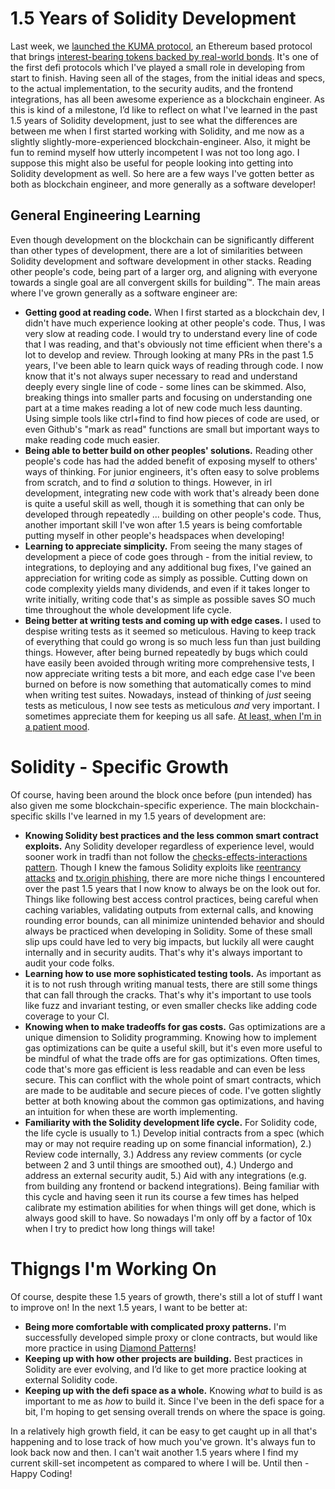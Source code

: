---
---

# 1.5 Years of Solidity Development
Last week, we [launched the KUMA protocol](https://twitter.com/kumaprotocol/status/1672213286706659328?s=46&t=1W2YCOQESzYzwC4AJABrlw), an Ethereum based protocol that brings [interest-bearing tokens backed by real-world bonds](https://medium.com/mimolabs/kuma-protocol-by-mimo-nfts-and-interest-bearing-tokens-backed-by-bonds-c3fd270078a8). It's one of the first defi protocols which I've played a small role in developing from start to finish. Having seen all of the stages, from the initial ideas and specs, to the actual implementation, to the security audits, and the frontend integrations, has all been awesome experience as a blockchain engineer. As this is kind of a milestone, I’d like to reflect on what I've learned in the past 1.5 years of Solidity development, just to see what the differences are between me when I first started working with Solidity, and me now as a slightly slightly-more-experienced blockchain-engineer. Also, it might be fun to remind myself how utterly incompetent I was not too long ago.
I suppose this might also be useful for people looking into getting into Solidity development as well. So here are a few ways I've gotten better as both as blockchain engineer, and more generally as a software developer!

## General Engineering Learning

Even though development on the blockchain can be significantly different than other types of development, there are a lot of similarities between Solidity development and software development in other stacks. Reading other people's code, being part of a larger org, and aligning with everyone towards a single goal are all convergent skills for building™️. The main areas where I've grown generally as a software engineer are:

- **Getting good at reading code.** When I first started as a blockchain dev, I didn't have much experience looking at other people's code. Thus, I was very slow at reading code. I would try to understand every line of code that I was reading, and that's obviously not time efficient when there's a lot to develop and review. Through looking at many PRs in the past 1.5 years, I've been able to learn quick ways of reading through code. I now know that it's not always super necessary to read and understand deeply every single line of code - some lines can be skimmed. Also, breaking things into smaller parts and focusing on understanding one part at a time makes reading a lot of new code much less daunting. Using simple tools like ctrl+find to find how pieces of code are used, or even Github's "mark as read" functions are small but important ways to make reading code much easier. 
- **Being able to better build on other peoples' solutions.** Reading other people's code has had the added benefit of exposing myself to others' ways of thinking. For junior engineers, it's often easy to solve problems from scratch, and to find *a* solution to things. However, in irl development, integrating new code with work that's already been done is quite a useful skill as well, though it is something that can only be developed through repeatedly ... building on other people's code. Thus, another important skill I've won after 1.5 years is being comfortable putting myself in other people's headspaces when developing! 
- **Learning to appreciate simplicity.** From seeing the many stages of development a piece of code goes through - from the initial review, to integrations, to deploying and any additional bug fixes, I've gained an appreciation for writing code as simply as possible. Cutting down on code complexity yields many dividends, and even if it takes longer to write initially, writing code that's as simple as possible saves SO much time throughout the whole development life cycle.
- **Being better at writing tests and coming up with edge cases.** I used to despise writing tests as it seemed so meticulous. Having to keep track of everything that could go wrong is so much less fun than just building things. However, after being burned repeatedly by bugs which could have easily been avoided through writing more comprehensive tests, I now appreciate writing tests a bit more, and each edge case I've been burned on before is now something that automatically comes to mind when writing test suites.  Nowadays, instead of thinking of *just* seeing tests as meticulous, I now see tests as meticulous *and* very important. I sometimes appreciate them for keeping us all safe. [At least, when I'm in a patient mood](https://imgflip.com/i/7s4qmt). 

# Solidity - Specific Growth

Of course, having been around the block once before (pun intended) has also given me some blockchain-specific experience. The main blockchain-specific skills I've learned in my 1.5 years of development are:

- **Knowing Solidity best practices and the less common smart contract exploits.** Any Solidity developer regardless of experience level, would sooner work in tradfi than not follow the [checks-effects-interactions pattern](https://docs.Soliditylang.org/en/v0.6.11/security-considerations.html). Though I knew the famous Solidity exploits like [reentrancy attacks](https://www.alchemy.com/overviews/reentrancy-attack-solidity#:~:text=A%20reentrancy%20attack%20in%20Solidity%20repeatedly%20withdraws%20funds%20from%20a,find%20an%20exploitable%20smart%20contract.) and [tx.origin phishing](https://hackernoon.com/hacking-solidity-contracts-using-txorigin-for-authorization-are-vulnerable-to-phishing), there are more niche things I encountered over the past 1.5 years that I now know to always be on the look out for. Things like following best access control practices, being careful when caching variables, validating outputs from external calls, and knowing rounding error bounds, can all minimize unintended behavior and should always be practiced when developing in Solidity. Some of these small slip ups could have led to very big impacts, but luckily all were caught internally and in security audits. That's why it's always important to audit your code folks.
- **Learning how to use more sophisticated testing tools.** As important as it is to not rush through writing manual tests, there are still some things that can fall through the cracks. That's why it's important to use tools like fuzz and invariant testing, or even smaller checks like adding code coverage to your CI.
- **Knowing when to make tradeoffs for gas costs.** Gas optimizations are a unique dimension to Solidity programming. Knowing how to implement gas optimizations can be quite a useful skill, but it's even more useful to be mindful of what the trade offs are for gas optimizations. Often times, code that's more gas efficient is less readable and can even be less secure. This can conflict with the whole point of smart contracts, which are made to be auditable and secure pieces of code.  I've gotten slightly better at both knowing about the common gas optimizations, and having an intuition for when these are worth implementing.
- **Familiarity with the Solidity development life cycle.** For Solidity code, the life cycle is usually to 1.) Develop initial contracts from a spec (which may or may not require reading up on some financial information), 2.) Review code internally, 3.) Address any review comments (or cycle between 2 and 3 until things are smoothed out), 4.) Undergo and address an external security audit, 5.) Aid with any integrations (e.g. from building any frontend or backend integrations). Being familiar with this cycle and having seen it run its course a few times has helped calibrate my estimation abilities for when things will get done, which is always good skill to have. So nowadays I'm only off by a factor of 10x when I try to predict how long things will take!

# Thigngs I'm Working On

Of course, despite these 1.5 years of growth, there's still a lot of stuff I want to improve on! In the next 1.5 years, I want to be better at:

- **Being more comfortable with complicated proxy patterns.** I'm successfully developed simple proxy or clone contracts, but would like more practice in using [Diamond Patterns](https://eips.ethereum.org/EIPS/eip-2535)!
- **Keeping up with how other projects are building.** Best practices in Solidity are ever evolving, and I’d like to get more practice looking at external Solidity code.
- **Keeping up with the defi space as a whole.** Knowing _what_ to build is as important to me as _how_ to build it. Since I've been in the defi space for a bit, I'm hoping to get sensing overall trends on where the space is going.


In a relatively high growth field, it can be easy to get caught up in all that's happening and to lose track of how much you've grown. It's always fun to look back now and then. I can't wait another 1.5 years where I find my current skill-set incompetent as compared to where I will be. Until then - Happy Coding!
